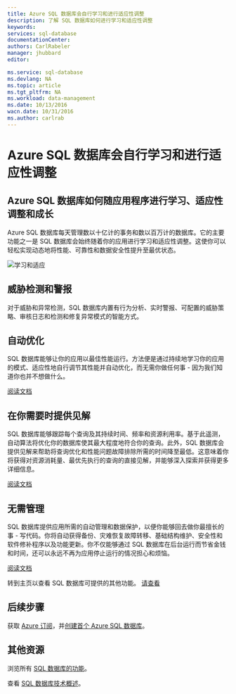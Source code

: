```yaml
---
title: Azure SQL 数据库会自行学习和进行适应性调整
description: 了解 SQL 数据库如何进行学习和适应性调整
keywords: 
services: sql-database
documentationCenter: 
authors: CarlRabeler
manager: jhubbard
editor: 

ms.service: sql-database
ms.devlang: NA
ms.topic: article
ms.tgt_pltfrm: NA
ms.workload: data-management
ms.date: 10/13/2016
wacn.date: 10/31/2016
ms.author: carlrab
---
```


# Azure SQL 数据库会自行学习和进行适应性调整

## Azure SQL 数据库如何随应用程序进行学习、适应性调整和成长

Azure SQL 数据库每天管理数以十亿计的事务和数以百万计的数据库。它的主要功能之一是 SQL 数据库会始终随着你的应用进行学习和适应性调整。这使你可以轻松实现动态地将性能、可靠性和数据安全性提升至最优状态。

![学习和适应](./media/sql-database-learn-and-adapt/sql-database-learn-and-adapt.png)

## 威胁检测和警报  
对于威胁和异常检测，SQL 数据库内置有行为分析、实时警报、可配置的威胁策略、审核日志和检测和修复异常模式的智能方式。

## 自动优化
SQL 数据库能够让你的应用以最佳性能运行。方法便是通过持续地学习你的应用的模式、适应性地自行调节其性能并自动优化，而无需你做任何事 - 因为我们知道你也并不想做什么。

[阅读文档](http://go.microsoft.com/fwlink/?LinkID=787566)

## 在你需要时提供见解
SQL 数据库能够跟踪每个查询及其持续时间、频率和资源利用率。基于此遥测，自动算法将优化你的数据库使其最大程度地符合你的查询。此外，SQL 数据库会提供见解来帮助将查询优化和性能问题故障排除所需的时间降至最低。这意味着你将获得对资源消耗量、最优先执行的查询的直接见解，并能够深入探索并获得更多详细信息。

[阅读文档](http://go.microsoft.com/fwlink/?LinkID=787567)

## 无需管理
SQL 数据库提供应用所需的自动管理和数据保护，以便你能够回去做你最擅长的事 - 写代码。你将自动获得备份、灾难恢复故障转移、基础结构维护、安全性和软件修补程序以及功能更新。你不仅能够通过 SQL 数据库在后台运行而节省金钱和时间，还可以永远不再为应用停止运行的情况担心和烦恼。

[阅读文档](http://go.microsoft.com/fwlink/?LinkID=787568)

转到主页以查看 SQL 数据库可提供的其他功能。
[请查看](https://www.azure.cn/home/features/sql-database/)

## 后续步骤

获取 [Azure 订阅](https://www.azure.cn/pricing/1rmb-trial)，并[创建首个 Azure SQL 数据库](./sql-database-get-started.md)。

## 其他资源

浏览所有 [SQL 数据库的功能](https://www.azure.cn/home/features/sql-database/)。

查看 [SQL 数据库技术概述](./sql-database-technical-overview.md)。

<!---HONumber=Mooncake_1024_2016-->